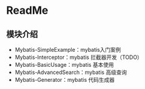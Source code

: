 # ReadMe

## 模块介绍

* Mybatis-SimpleExample：mybatis入门案例
* Mybatis-Interceptor：mybatis 拦截器开发（TODO）
* Mybatis-BasicUsage：mybatis 基本使用
* Mybatis-AdvancedSearch：mybatis 高级查询
* Mybatis-Generator：mybatis 代码生成器